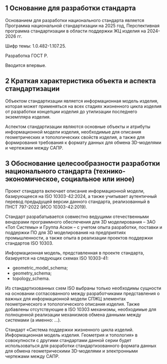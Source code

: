 ## 1	Основание для разработки стандарта 
Основанием для разработки национального стандарта является Программа национальной стандартизации на 2025 год, Перспективная программа стандартизации в области поддержки ЖЦ изделия на 2024-2026 гг.

Шифр темы: 1.0.482-1.107.25.

Разработка ГОСТ Р.

Вводится впервые.

## 2	Краткая характеристика объекта и аспекта стандартизации 

Объектом стандартизации является информационная модель изделия, которая может применяться на всех стадиях жизненного цикла изделия от разработки концепции изделия до утилизации последнего экземпляра изделия. 

Аспектом стандартизации являются основные объекты и атрибуты информационной модели изделия, необходимые для описания геометрических и топологических свойств изделия, а также для формирования требования к формату данных для обмена 3D-моделями и чертежами между САПР.

## 3	Обоснование целесообразности разработки национального стандарта (технико-экономическое, социальное или иное)

Проект стандарта включает описание информационной модели, базирующееся на ISO 10303-42:2024, а также учитывает аутентичный перевод предыдущей версии данного стандарта, реализованный в ПНСТ 797-2022 (ИСО 10303-42:2019).

Стандарт разрабатывается совместно ведущими отечественными вендорами программного обеспечения для 3D моделирования – ЗАО «Топ Системы» и Группа Аскон – с учетом опыта разработки, поставки и поддержки ПО для 3D моделирования на предприятиях промышленности, а также опыта в реализации проектов поддержки стандартов ISO 10303.

Информационная модель, представленная в проекте стандарта, базируется на следующих схемах ISO 10303-41:
- geometric_model_schema;
- geometry_schema;
- topology_schema. 

Из стандартизованных схем ISO выбраны только необходимы сущности на основании согласованного между разработчиками представления о важных для информационной модели СПЖЦ элементах геометрического и топологического описания изделия. Также добавлены отсутствующие в ISO 10303 механизмы, необходимые для полноценной реализации механизмов обмена данными между системами (а именно: …).

Стандарт «Система поддержки жизненного цикла изделий. Информационная модель изделия. Геометрия и топология» в совокупности с другими стандартами данной серии будет использоваться для разработки стандартизованного формата данных для обмена геометрическими 3D-моделями и электронными чертежами между САПР.
